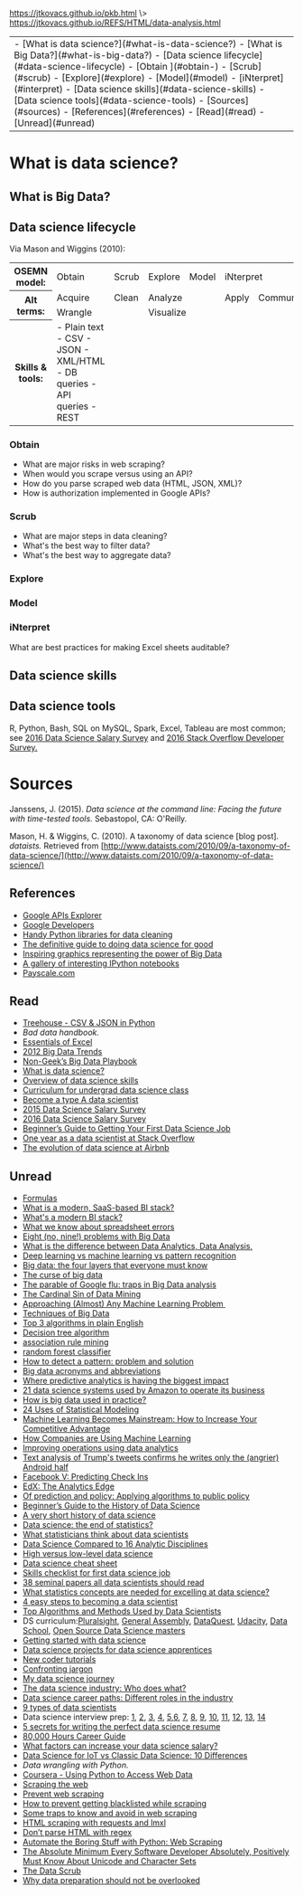 <p id="path"><a href="../../pkb.html">https://jtkovacs.github.io/pkb.html</a> \> <a href="https://jtkovacs.github.io/REFS/HTML/data-analysis.html">https://jtkovacs.github.io/REFS/HTML/data-analysis.html</a></p><table class="TOC"><tr><td>- [What is data science?](#what-is-data-science?)
	- [What is Big Data?](#what-is-big-data?)
	- [Data science lifecycle](#data-science-lifecycle)
		- [Obtain ](#obtain-)
		- [Scrub](#scrub)
		- [Explore](#explore)
		- [Model](#model)
		- [iNterpret](#interpret)
	- [Data science skills](#data-science-skills)
	- [Data science tools](#data-science-tools)
- [Sources](#sources)
	- [References](#references)
	- [Read](#read)
	- [Unread](#unread)
</td></tr></table>

# What is data science?

## What is Big Data?

## Data science lifecycle

Via Mason and Wiggins (2010):

<table>
<tr>
<th>OSEMN model:</th>
<td>Obtain</td>
<td>Scrub</td>
<td>Explore</td>
<td>Model</td>
<td colspan=2>iNterpret</td>
</tr>

<tr>
<th rowspan=2>Alt terms:</th>
<td>Acquire</td>
<td>Clean</td>
<td colspan=2>Analyze</td>
<td>Apply</td>
<td>Communicate</td>
</tr>

<tr>
<td colspan=2>Wrangle</td>
<td colspan=4>Visualize</td>
</tr>

<tr>
<th>Skills & tools:</th>
<td style="text-align: left;">
- Plain text
- CSV
- JSON
- XML/HTML
- DB queries
- API queries
- REST

</td>

<td style="align: left;"></td>
<td style="align: left;"></td>
<td style="align: left;"></td>
<td style="align: left;"></td>
<td style="align: left;"></td>
</tr>
</table>



### Obtain 

- What are major risks in web scraping?
- When would you scrape versus using an API?
- How do you parse scraped web data (HTML, JSON, XML)?
- How is authorization implemented in Google APIs?

### Scrub

- What are major steps in data cleaning?
- What's the best way to filter data?
- What's the best way to aggregate data?

### Explore

### Model

### iNterpret

What are best practices for making Excel sheets auditable?

## Data science skills

## Data science tools

R, Python, Bash, SQL on MySQL, Spark, Excel, Tableau are most common; see [2016 Data Science Salary Survey](http://www.oreilly.com/data/free/files/2016-data-science-salary-survey.pdf?utm_campaign=Revue%20newsletter&utm_medium=Newsletter&utm_source=revue) and [2016 Stack Overflow Developer Survey.](https://stackoverflow.com/insights/survey/2016)







# Sources

Janssens, J. (2015). _Data science at the command line: Facing the future with time-tested tools._ Sebastopol, CA: O'Reilly.

Mason, H. & Wiggins, C. (2010). A taxonomy of data science [blog post]. _dataists._ Retrieved from [http://www.dataists.com/2010/09/a-taxonomy-of-data-science/](http://www.dataists.com/2010/09/a-taxonomy-of-data-science/)

## References

- [Google APIs Explorer](https://developers.google.com/apis-explorer/#p/)
- [Google Developers](https://developers.google.com/)
- [Handy Python libraries for data cleaning](https://blog.modeanalytics.com/python-data-cleaning-libraries/)
- [The definitive guide to doing data science for good](http://www.google.com/url?q=http%3A%2F%2Fblog.datalook.io%2Fdefinitive-guide-data-science-good%2F&amp;sa=D&amp;sntz=1&amp;usg=AFQjCNFEeDt8cmAXAGdxIEkBkfvfpFaj0Q)
- [Inspiring graphics representing the power of Big Data](http://www.google.com/url?q=http%3A%2F%2Fbigdatapix.tumblr.com%2F&amp;sa=D&amp;sntz=1&amp;usg=AFQjCNEehYvPPRU2P5aV9UdWZkxXQ4sGXQ)
- [A gallery of interesting IPython notebooks](https://github.com/ipython/ipython/wiki/A-gallery-of-interesting-IPython-Notebooks)
- [Payscale.com](http://www.google.com/url?q=http%3A%2F%2FPayscale.com&amp;sa=D&amp;sntz=1&amp;usg=AFQjCNGimDEmMBGkQckho0pfxd2Apq2pog)

## Read

- [Treehouse -&nbsp;CSV &amp; JSON&nbsp;in Python](https://www.google.com/url?q=https%3A%2F%2Fteamtreehouse.com%2Flibrary%2Fcsv-and-json-in-python&amp;sa=D&amp;sntz=1&amp;usg=AFQjCNH4m-fFGcDa-fuIpEHKxk28kRxlqg)
- _Bad data handbook._
- [Essentials of Excel](http://www.lynda.com/Excel-tutorials/Excel-2016-Essential-Training/376985-2.html)
- [2012 Big Data Trends](http://www.google.com/url?q=http%3A%2F%2Fnewvantage.com%2Fwp-content%2Fuploads%2F2012%2F12%2FNVP-Big-Data-Survey-Themes-Trends.pdf&amp;sa=D&amp;sntz=1&amp;usg=AFQjCNHRoT4kKvY4DlkGXKQGbYza3sms_Q)
- [Non-Geek’s Big Data Playbook](https://drive.google.com/file/d/0B6XYyy1UbJ3XNHZTNnd5VHJlU1lFTy14X21yakpRbkp1aXY0/view?usp=sharing)
- [What is data science?](http://www.google.com/url?q=http%3A%2F%2Fwww.harlan.harris.name%2F2011%2F09%2Fdata-science-moores-law-and-moneyball%2F&amp;sa=D&amp;sntz=1&amp;usg=AFQjCNFFUXewbEeU8TMiZNRGDjapcpXbQg)
- [Overview of data science skills](https://www.google.com/url?q=https%3A%2F%2Fhail-data.quora.com%2FHow-to-acquire-the-Essential-Skill-Set-the-Self-Starter-way&amp;sa=D&amp;sntz=1&amp;usg=AFQjCNFKlrTrypOXNz0wAef67v-A-uQrsQ)
- [Curriculum for undergrad data science class](https://drive.google.com/open?id=0B6XYyy1UbJ3XTGJ3UU9oSnVhNEk)
- [Become a type A data scientist](http://www.google.com/url?q=http%3A%2F%2Fwww.kdnuggets.com%2F2016%2F08%2Fbecome-type-a-data-scientist.html&amp;sa=D&amp;sntz=1&amp;usg=AFQjCNFH66SnPEMDR4tnCqIIxeJ1uKuhoQ)
- [2015 Data Science Salary Survey](https://drive.google.com/open?id=0B6XYyy1UbJ3XbG41SmpRNE5MY00)
- [2016 Data Science Salary Survey](http://www.google.com/url?q=http%3A%2F%2Fwww.oreilly.com%2Fdata%2Ffree%2Ffiles%2F2016-data-science-salary-survey.pdf%3Futm_campaign%3DRevue%2520newsletter%26utm_medium%3DNewsletter%26utm_source%3Drevue&amp;sa=D&amp;sntz=1&amp;usg=AFQjCNHoClnoMNA-S7SxTpbK-wfKIPIvvA)
- [Beginner’s Guide to Getting Your First Data Science Job](https://drive.google.com/file/d/0B6XYyy1UbJ3XZnl1S2d3aUlOMWc/view?usp=sharing)
- [One year as a data scientist at Stack Overflow](http://www.google.com/url?q=http%3A%2F%2Fvarianceexplained.org%2Fr%2Fyear_data_scientist%2F&amp;sa=D&amp;sntz=1&amp;usg=AFQjCNFsYHVOtqKTMjBOpf9Cjnr2d42hWg)
- [The evolution of data science at Airbnb](http://www.google.com/url?q=http%3A%2F%2Fblog.kaggle.com%2F2016%2F09%2F06%2Fbuilding-a-team-from-the-inside-out-alok-gupta-on-the-evolution-of-data-science-at-airbnb%2F&amp;sa=D&amp;sntz=1&amp;usg=AFQjCNHq0epTyxnQywNKzIra7o4rnPOj6Q)

## Unread

- [Formulas](http://www.lynda.com/Excel-tutorials/Excel-2016-Advanced-Formulas-Functions/431188-2.html)
- [What is a modern, SaaS-based BI stack?](https://blog.fishtownanalytics.com/what-are-the-steps-tools-in-setting-up-a-modern-saas-based-bi-infrastructure-281e0860f9a9#.bm4b1vblj)
- [What's a modern BI stack?](https://blog.fishtownanalytics.com/what-are-the-steps-tools-in-setting-up-a-modern-saas-based-bi-infrastructure-281e0860f9a9#.bm4b1vblj)
- [What we know about spreadsheet errors](http://panko.shidler.hawaii.edu/SSR/Mypapers/whatknow.htm)
- [Eight (no, nine!) problems with Big Data](https://www.nytimes.com/2014/04/07/opinion/eight-no-nine-problems-with-big-data.html)
- [What is the difference between Data Analytics, Data Analysis,](http://www.quora.com/What-is-the-difference-between-Data-Analytics-Data-Analysis-Data-Mining-Data-Science-Machine-Learning-and-Big-Data-1)
- [Deep learning vs machine learning vs pattern recognition](http://www.datasciencecentral.com/profiles/blogs/deep-learning-vs-machine-learning-vs-pattern-recognition)
- [Big data: the four layers that everyone must know](http://www.ap-institute.com/big-data-articles/big-data-the-4-layers-everyone-must-know.aspx)
- [The curse of big data](http://www.analyticbridge.com/profiles/blogs/the-curse-of-big-data)
- [The parable of Google flu: traps in Big Data analysis](http://gking.harvard.edu/files/gking/files/0314policyforumff.pdf)
- [The Cardinal Sin of Data Mining](http://www.kdnuggets.com/2014/06/cardinal-sin-data-mining-data-science.html)
- [Approaching (Almost) Any Machine Learning Problem&nbsp;](http://blog.kaggle.com/2016/07/21/approaching-almost-any-machine-learning-problem-abhishek-thakur/)
- [Techniques of Big Data](http://www.lynda.com/Hadoop-tutorials/Techniques-Concepts-Big-Data/158656-2.html)
- [Top 3 algorithms in plain English](http://dataconomy.com/top-3-algorithms-plain-english/)
- [Decision tree algorithm](http://www.codechannels.com/video/edureka/data-science/understanding-decision-tree-algorithm-edureka/)
- [association rule mining](http://www.codechannels.com/video/edureka/data-science/association-rule-mining-data-science-edureka/)
- [random forest classifier](http://www.edureka.co/blog/random-forest-classifier/)
- [How to detect a pattern: problem and solution](http://www.analyticbridge.com/profiles/blogs/how-to-detect-a-pattern-problem-and-solution)
- [Big data acronyms and abbreviations](http://jethro.io/blog/big-data-acronyms-and-abbreviations)
- [Where predictive analytics is having the biggest impact](https://hbr.org/2016/05/where-predictive-analytics-is-having-the-biggest-impact?)
- [21 data science systems used by Amazon to operate its business](http://www.datasciencecentral.com/profiles/blogs/20-data-science-systems-used-by-amazon-to-operate-its-business)
- [How is big data used in practice?](http://www.ap-institute.com/big-data-articles/how-is-big-data-used-in-practice-10-use-cases-everyone-should-read.aspx)
- [24 Uses of Statistical Modeling](http://www.datasciencecentral.com/profiles/blogs/top-20-uses-of-statistical-modeling)
- [Machine Learning Becomes Mainstream: How to Increase Your Competitive Advantage](http://www.datasciencecentral.com/profiles/blogs/machine-learning-becomes-mainstream-how-to-increase-your)
- [How Companies are Using Machine Learning](https://hbr.org/2016/05/how-companies-are-using-machine-learning-to-get-faster-and-more-efficient?__s=1sug2edwwzuepsbhzhoz)
- [Improving operations using data analytics](https://www.oreilly.com/ideas/improving-operations-using-data-analytics)
- [Text analysis of Trump's tweets confirms he writes only the (angrier) Android half](http://varianceexplained.org/r/trump-tweets/)
- [Facebook V: Predicting Check Ins](https://ttvand.github.io/Winning-approach-of-the-Facebook-V-Kaggle-competition/)
- [EdX: The Analytics Edge](https://courses.edx.org/courses/course-v1:MITx+15.071x_2a+2T2015/2891f8bf120945b9aa12e6601739c3e6/)
- [Of prediction and policy: Applying algorithms to public policy](http://www.economist.com/news/finance-and-economics/21705329-governments-have-much-gain-applying-algorithms-public-policy)
- [Beginner’s Guide to the History of Data Science](http://www.google.com/url?q=http%3A%2F%2Fdataconomy.com%2Fbeginners-guide-history-data-science%2F&amp;sa=D&amp;sntz=1&amp;usg=AFQjCNH_qcKxjcd-DAAvXg_zWX7kzUKA7w)
- [A very short history of data science](http://www.google.com/url?q=http%3A%2F%2Fwww.forbes.com%2Fsites%2Fgilpress%2F2013%2F05%2F28%2Fa-very-short-history-of-data-science%2F%2376ae778569fd&amp;sa=D&amp;sntz=1&amp;usg=AFQjCNEpft2sPmMQw1O1wCxORjUQnG0HRg)
- [Data science: the end of statistics?](https://www.google.com/url?q=https%3A%2F%2Fnormaldeviate.wordpress.com%2F2013%2F04%2F13%2Fdata-science-the-end-of-statistics%2F&amp;sa=D&amp;sntz=1&amp;usg=AFQjCNEX9FQWmpXnP-59VF-tKf4kvDgkAg)
- [What statisticians think about data scientists](http://www.google.com/url?q=http%3A%2F%2Fwww.datasciencecentral.com%2Fprofiles%2Fblogs%2Fwhat-statisticians-think-about-data-scientists&amp;sa=D&amp;sntz=1&amp;usg=AFQjCNGm3a3YP_b1OiE_1ABY1YNbEEEWTQ)
- [Data Science Compared to 16 Analytic Disciplines](http://www.google.com/url?q=http%3A%2F%2Fwww.datasciencecentral.com%2Fprofiles%2Fblogs%2F17-analytic-disciplines-compared&amp;sa=D&amp;sntz=1&amp;usg=AFQjCNEjtsf0c0S7M3g9pJ4XrRPEM4iaPQ)
- [High versus low-level data science](http://www.google.com/url?q=http%3A%2F%2Fwww.datasciencecentral.com%2Fprofiles%2Fblogs%2Fhigh-level-versus-low-level-data-science&amp;sa=D&amp;sntz=1&amp;usg=AFQjCNEe74Dh1pID4GB4LuN3Xv1n5o5Qpw)
- [Data science cheat sheet](http://www.google.com/url?q=http%3A%2F%2Fwww.datasciencecentral.com%2Fprofiles%2Fblogs%2Fdata-science-cheat-sheet&amp;sa=D&amp;sntz=1&amp;usg=AFQjCNFNiLDxwomw2tMc50hiQZDQsOhS7A)
- [Skills checklist for first data science job](http://www.google.com/url?q=http%3A%2F%2F1onjea25cyhx3uvxgs4vu325.wpengine.netdna-cdn.com%2Fwp-content%2Fuploads%2F2014%2F12%2FUdacityUltimateSkillChecklistForYourFirstDataAnalystJob.pdf&amp;sa=D&amp;sntz=1&amp;usg=AFQjCNH746Let7xxAFLenUAyhAi7uZgdSA)
- [38 seminal papers all data scientists should read](http://www.google.com/url?q=http%3A%2F%2Fwww.datasciencecentral.com%2Fgroup%2Fresources%2Fforum%2Ftopics%2F38-seminal-articles-every-data-scientist-should-read&amp;sa=D&amp;sntz=1&amp;usg=AFQjCNELg0Qvmdfnkf12GmRnPi1nTw9ONg)
- [What statistics concepts are needed for excelling at data science?](http://www.google.com/url?q=http%3A%2F%2Fwww.kdnuggets.com%2F2016%2F08%2Fstatistics-topics-needed-excelling-data-science.html&amp;sa=D&amp;sntz=1&amp;usg=AFQjCNHpdLWvFlUWKh2cGq8ILiFnrU-kMA)
- [4 easy steps to becoming a data scientist](http://www.google.com/url?q=http%3A%2F%2Fwww.datasciencecentral.com%2Fprofiles%2Fblogs%2F4-easy-steps-to-becoming-a-data-scientist&amp;sa=D&amp;sntz=1&amp;usg=AFQjCNE4o9n0pcJ2lGNRppqlmgA1dVnOEw)
- [Top Algorithms and Methods Used by Data Scientists](http://www.google.com/url?q=http%3A%2F%2Fwww.kdnuggets.com%2F2016%2F09%2Fpoll-algorithms-used-data-scientists.html&amp;sa=D&amp;sntz=1&amp;usg=AFQjCNHoySpJiVoWzXDLNefqUQReXOD8qw)
- DS curriculum:[Pluralsight](https://www.google.com/url?q=https%3A%2F%2Fwww.pluralsight.com%2Fblog%2Fdata-professional%2Flearning-path-data-analyst&amp;sa=D&amp;sntz=1&amp;usg=AFQjCNHUEG4Ar1WINfWvjL0JNpxID7NtvA), [General Assembly](https://www.google.com/url?q=https%3A%2F%2Fgeneralassemb.ly%2Feducation%2Flearn-data-analysis-online&amp;sa=D&amp;sntz=1&amp;usg=AFQjCNEI9Cf0yv4BiPnzXOyzoaV8Z9P47g), [DataQuest](https://www.google.com/url?q=https%3A%2F%2Fwww.dataquest.io%2Flearn&amp;sa=D&amp;sntz=1&amp;usg=AFQjCNGJ3Omy1LNWaMp1sHo_ArS6mrn30Q), [Udacity](https://www.google.com/url?q=https%3A%2F%2Fwww.udacity.com%2Fcourse%2Fdata-analyst-nanodegree--nd002&amp;sa=D&amp;sntz=1&amp;usg=AFQjCNH_-llcEXW6MF4UCI9uFTY1sXZDEw), [Data School](http://www.google.com/url?q=http%3A%2F%2Fwww.dataschool.io%2F&amp;sa=D&amp;sntz=1&amp;usg=AFQjCNG6zDzdbXOeZYZGxYMmDSFKCOIdxg), [Open Source Data Science masters](http://www.google.com/url?q=http%3A%2F%2Fdatasciencemasters.org%2F&amp;sa=D&amp;sntz=1&amp;usg=AFQjCNFvvYsmrIetQCBoBeWqSu5RIf494Q)
- [Getting started with data science](http://www.google.com/url?q=http%3A%2F%2Fpartiallyderivative.com%2Fresources%2F2015%2F2%2F17%2Fgetting-started-with-data-science&amp;sa=D&amp;sntz=1&amp;usg=AFQjCNGR3oBQckqsvW32JsvNzOLqjU5JMg)
- [Data science projects for data science apprentices](http://www.google.com/url?q=http%3A%2F%2Fwww.datasciencecentral.com%2Fgroup%2Fdsa-projects%2Fforum%2Ftopics%2Fdata-science-projects-for-dsa-candidates&amp;sa=D&amp;sntz=1&amp;usg=AFQjCNGnb-P4SLbKYWXac6ojs3WCfS5zZg)
- [New coder tutorials](http://www.google.com/url?q=http%3A%2F%2Fnewcoder.io%2Ftutorials%2F&amp;sa=D&amp;sntz=1&amp;usg=AFQjCNHhbzT658qzztWhgBomka73ampRRQ)
- [Confronting jargon](https://www.google.com/url?q=https%3A%2F%2Fmedium.com%2F%40duretti%2Fconfronting-jargon-7d39c8dd9353%23.re1tlrs5p&amp;sa=D&amp;sntz=1&amp;usg=AFQjCNFTx6ZMIsYsFvlqT2SIOMq7rWS8tA)
- [My data science journey](http://www.google.com/url?q=http%3A%2F%2Fwww.datasciencecentral.com%2Fprofiles%2Fblogs%2Fmy-data-science-journey&amp;sa=D&amp;sntz=1&amp;usg=AFQjCNFSgql1qJDyre2oxRWhZDML0PxTbA)
- [The data science industry: Who does what?](https://www.google.com/url?q=https%3A%2F%2Fwww.datacamp.com%2Fcommunity%2Ftutorials%2Fdata-science-industry-infographic&amp;sa=D&amp;sntz=1&amp;usg=AFQjCNGeGN7P11RfyE17iRG0p2PC1eMXYg)
- [Data science career paths: Different roles in the industry](https://www.google.com/url?q=https%3A%2F%2Fwww.springboard.com%2Fblog%2Fdata-science-career-paths-different-roles-industry%2F&amp;sa=D&amp;sntz=1&amp;usg=AFQjCNFF_f0cUUWEfsR83PjdZLCIPUSoGw)
- [9 types of data scientists](http://www.google.com/url?q=http%3A%2F%2Fwww.datasciencecentral.com%2Fprofiles%2Fblogs%2Fsix-categories-of-data-scientists%2F&amp;sa=D&amp;sntz=1&amp;usg=AFQjCNGFlYWvvrFMh4L8ulF5JlcmtUJcAQ)
- Data science interview prep: [1](http://www.google.com/url?q=http%3A%2F%2Fblog.udacity.com%2F2015%2F04%2Fdata-science-interview-questions.html&amp;sa=D&amp;sntz=1&amp;usg=AFQjCNF5QW4TXA3OpccPjVoRXzmQfQZGlA), [2](https://www.google.com/url?q=https%3A%2F%2Fwww.dezyre.com%2Farticle%2F100-data-science-interview-questions-and-answers-general-%2F184&amp;sa=D&amp;sntz=1&amp;usg=AFQjCNHGsvpYO9UiMzqMxFo1mrjZ1kT8vw), [3](http://www.google.com/url?q=http%3A%2F%2Fsteve-yegge.blogspot.com%2F2008%2F03%2Fget-that-job-at-google.html&amp;sa=D&amp;sntz=1&amp;usg=AFQjCNHC4Ev98jT0GfuuV00TTlJRdIEKBQ), [4](https://www.google.com/url?q=https%3A%2F%2Fwww.quora.com%2FHow-does-Airbnb-hire-data-scientists%3F__s%3D1sug2edwwzuepsbhzhoz&amp;sa=D&amp;sntz=1&amp;usg=AFQjCNFxkqN6uz2zG8hJe0rTbzzRkHsx5w), [5](http://www.google.com/url?q=http%3A%2F%2Fwww.kdnuggets.com%2F2016%2F02%2F21-data-science-interview-questions-answers.html%3F__s%3D1sug2edwwzuepsbhzhoz&amp;sa=D&amp;sntz=1&amp;usg=AFQjCNEFlANuWeAasXz3uMqREKvtaqWgOg),[6](http://www.google.com/url?q=http%3A%2F%2Fwww.kdnuggets.com%2F2016%2F01%2F20-questions-to-detect-fake-data-scientists.html&amp;sa=D&amp;sntz=1&amp;usg=AFQjCNGA8jrF_4AaM_EzAgGUrrJ5ZK9MEw), [7](http://www.google.com/url?q=http%3A%2F%2Fwww.fastcompany.com%2F3062158%2Fhit-the-ground-running%2Fhow-to-ace-a-data-science-interview&amp;sa=D&amp;sntz=1&amp;usg=AFQjCNEtAlE_Jojv3cQuK4mgC4T5nW6BKw), [8](http://www.google.com/url?q=http%3A%2F%2Fwww.datasciencecentral.com%2Fprofiles%2Fblogs%2F66-job-interview-questions-for-data-scientists&amp;sa=D&amp;sntz=1&amp;usg=AFQjCNHR5DgeLtwbEwlF15wMN5M2kB_RPw), [9](http://www.google.com/url?q=http%3A%2F%2Fwww.datasciencecentral.com%2Fprofiles%2Fblogs%2F25-questions-to-detect-fake-data-scientists&amp;sa=D&amp;sntz=1&amp;usg=AFQjCNE_wRib5RRCDq8u7ElRg9T4TEDGyg), [10](http://www.google.com/url?q=http%3A%2F%2Fwww.fastcompany.com%2F3062713%2Fhow-to-be-a-success-at-everything%2Fi-hire-engineers-at-google-heres-what-i-look-for-and-why&amp;sa=D&amp;sntz=1&amp;usg=AFQjCNE4ftaiEVCc-CDKsvyMqBlfEb0ktA), [11](http://www.google.com/url?q=http%3A%2F%2Fshop.oreilly.com%2Fproduct%2F0636920039259.do%3Fintcmp%3Dil-data-books-videos-product-na_20150815_new_site_common_questions_in_data_science_interviews_video_post_note_link&amp;sa=D&amp;sntz=1&amp;usg=AFQjCNH2KhH15AX9K5DUzVuBRWP63oUh5A), [12](https://www.google.com/url?q=https%3A%2F%2Fwww.fastcompany.com%2F3063167%2Fevery-data-science-interview-boiled-down-to-five-basic-questions&amp;sa=D&amp;sntz=1&amp;usg=AFQjCNFNkhEWZ40BySqRFt_wgTUhwAKCsQ), [13](https://www.google.com/url?q=https%3A%2F%2Fwww.springboard.com%2Fblog%2Fdata-science-interviews-lessons%2F&amp;sa=D&amp;sntz=1&amp;usg=AFQjCNGLM_SAxd-INeCXpUEBNWCkDEIROg), [14](http://www.google.com/url?q=http%3A%2F%2Fanalyticscosm.com%2Fmachine-learning-interview-questions-for-data-scientist-interview%2F&amp;sa=D&amp;sntz=1&amp;usg=AFQjCNF3PMoqnZmpdRBR56_nPJl1Dd5X4Q)
- [5 secrets for writing the perfect data science resume](https://www.google.com/url?q=https%3A%2F%2Fwww.oreilly.com%2Fideas%2F5-secrets-for-writing-the-perfect-data-scientist-resume%3Fimm_mid%3D0e581a%26cmp%3Dem-data-na-na-newsltr_20160706%26__s%3D1sug2edwwzuepsbhzhoz&amp;sa=D&amp;sntz=1&amp;usg=AFQjCNGdhAN5YxS2z9xbyq_e-jfhfLgO9w)
- [80,000 Hours Career Guide](https://www.google.com/url?q=https%3A%2F%2F80000hours.org%2Fcareer-guide%2F&amp;sa=D&amp;sntz=1&amp;usg=AFQjCNGlMjbiH7gq5Nw5Imcl32gRnb1MZw)
- [What factors can increase your data science salary?](https://www.google.com/url?q=https%3A%2F%2Fwww.springboard.com%2Fblog%2Fhighest-data-scientist-salary-possible%2F&amp;sa=D&amp;sntz=1&amp;usg=AFQjCNGfXBBQe8f3lzukZqOuZxXHXIW6sg)
- [Data Science for IoT vs Classic Data Science: 10 Differences](http://www.datasciencecentral.com/profiles/blogs/data-science-for-iot-vs-classic-data-science-10-differences)
- _Data wrangling with Python._
- [Coursera - Using Python to Access Web Data](https://www.coursera.org/learn/python-network-data)
- [Scraping the web](http://schoolofdata.org/2013/11/25/scraping-the-web/)
- [Prevent web scraping](https://blog.hartleybrody.com/prevent-scrapers/)
- [How to prevent getting blacklisted while scraping](https://www.scrapehero.com/how-to-prevent-getting-blacklisted-while-scraping/)
- [Some traps to know and avoid in web scraping](https://www.promptcloud.com/blog/some-traps-to-avoid-in-web-scraping/)
- [HTML scraping with requests and lmxl](http://docs.python-guide.org/en/latest/scenarios/scrape/)
- [Don’t parse HTML with regex](http://stackoverflow.com/questions/1732348/regex-match-open-tags-except-xhtml-self-contained-tags/1732454#1732454)
- [Automate the Boring Stuff with Python: Web Scraping](https://automatetheboringstuff.com/chapter11/)
- [The Absolute Minimum Every Software Developer Absolutely, Positively Must Know About Unicode and Character Sets](http://www.joelonsoftware.com/articles/Unicode.html)
- [The Data Scrub](https://statswithcats.wordpress.com/2010/10/17/the-data-scrub-3/)
- [Why data preparation should not be overlooked](http://www.datasciencecentral.com/profiles/blogs/why-data-preparation-should-not-be-overlooked)